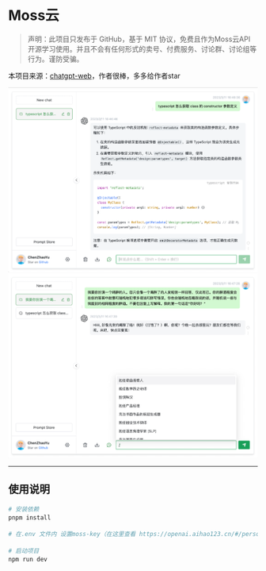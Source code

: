 # Moss云

> 声明：此项目只发布于 GitHub，基于 MIT 协议，免费且作为Moss云API 开源学习使用。并且不会有任何形式的卖号、付费服务、讨论群、讨论组等行为。谨防受骗。

本项目来源：[chatgpt-web](https://github.com/Chanzhaoyu/chatgpt-web)，作者很棒，多多给作者star

![cover](./docs/c1.png)
![cover2](./docs/c2.png)

---

## 使用说明

```sh
# 安装依赖
pnpm install

# 在.env 文件内 设置moss-key（在这里查看 https://openai.aihao123.cn/#/personalCenter/userInformation）

# 启动项目
npm run dev
```
